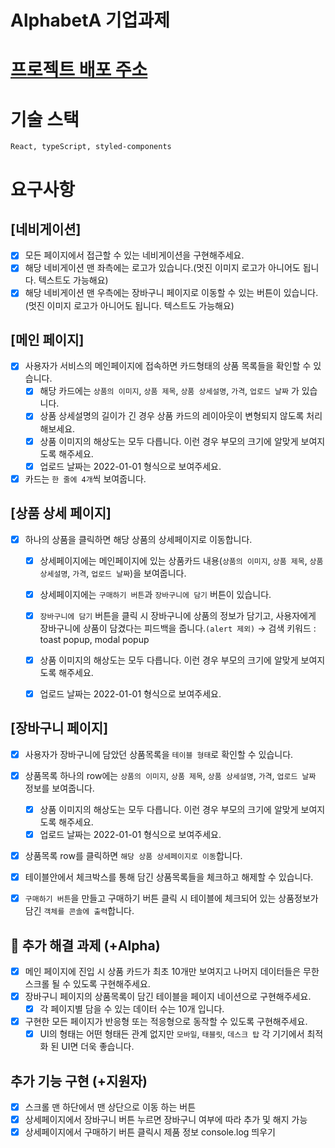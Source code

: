 # AlphabetA 기업과제

# [프로젝트 배포 주소](https://waterhumanb.github.io/alphabeta-assignment/)

# 기술 스택

```
React, typeScript, styled-components
```

# 요구사항

## **[네비게이션]**

- [x] 모든 페이지에서 접근할 수 있는 네비게이션을 구현해주세요.
- [x] 해당 네비게이션 맨 좌측에는 로고가 있습니다.(멋진 이미지 로고가 아니어도 됩니다. 텍스트도 가능해요)
- [x] 해당 네비게이션 맨 우측에는 장바구니 페이지로 이동할 수 있는 버튼이 있습니다.(멋진 이미지 로고가 아니어도 됩니다. 텍스트도 가능해요)

## **[메인 페이지]**

- [x] 사용자가 서비스의 메인페이지에 접속하면 카드형태의 상품 목록들을 확인할 수 있습니다.
  - [x] 해당 카드에는 `상품의 이미지`, `상품 제목`, `상품 상세설명`, `가격`, `업로드 날짜` 가 있습니다.
  - [x] 상품 상세설명의 길이가 긴 경우 상품 카드의 레이아웃이 변형되지 않도록 처리해보세요.
  - [x] 상품 이미지의 해상도는 모두 다릅니다. 이런 경우 부모의 크기에 알맞게 보여지도록 해주세요.
  - [x] 업로드 날짜는 2022-01-01 형식으로 보여주세요.
- [x] 카드는 `한 줄에 4개`씩 보여줍니다.

## **[상품 상세 페이지]**

- [x] 하나의 상품을 클릭하면 해당 상품의 상세페이지로 이동합니다.

  - [x] 상세페이지에는 메인페이지에 있는 상품카드 내용(`상품의 이미지`, `상품 제목`, `상품 상세설명`, `가격`, `업로드 날짜`)을 보여줍니다.
  - [x] 상세페이지에는 `구매하기 버튼`과 `장바구니에 담기` 버튼이 있습니다.
  - [x] `장바구니에 담기` 버튼을 클릭 시 장바구니에 상품의 정보가 담기고, 사용자에게 장바구니에 상품이 담겼다는 피드백을 줍니다.`(alert 제외)` → 검색 키워드 : toast popup, modal popup

  -[x] 상품 이미지의 해상도는 모두 다릅니다. 이런 경우 부모의 크기에 알맞게 보여지도록 해주세요.

  - [x] 업로드 날짜는 2022-01-01 형식으로 보여주세요.

## **[장바구니 페이지]**

- [x] 사용자가 장바구니에 담았던 상품목록을 `테이블 형태`로 확인할 수 있습니다.
- [x] 상품목록 하나의 row에는 `상품의 이미지`, `상품 제목`, `상품 상세설명`, `가격`, `업로드 날짜` 정보를 보여줍니다.
  - [x] 상품 이미지의 해상도는 모두 다릅니다. 이런 경우 부모의 크기에 알맞게 보여지도록 해주세요.
  - [x] 업로드 날짜는 2022-01-01 형식으로 보여주세요.
- [x] 상품목록 row를 클릭하면 `해당 상품 상세페이지로 이동`합니다.

-[x] 테이블안에서 체크박스를 통해 담긴 상품목록들을 체크하고 해제할 수 있습니다.

- [x] `구매하기 버튼`을 만들고 구매하기 버튼 클릭 시 테이블에 체크되어 있는 상품정보가 담긴 `객체를 콘솔에 출력`합니다.

## 🏅 추가 해결 과제 (+Alpha)

- [x] 메인 페이지에 진입 시 상품 카드가 최초 10개만 보여지고 나머지 데이터들은 무한 스크롤 될 수 있도록 구현해주세요.
- [x] 장바구니 페이지의 상품목록이 담긴 테이블을 페이지 네이션으로 구현해주세요.
  - [x] 각 페이지별 담을 수 있는 데이터 수는 10개 입니다.
- [x] 구현한 모든 페이지가 반응형 또는 적응형으로 동작할 수 있도록 구현해주세요.
  - [x] UI의 형태는 어떤 형태든 관계 없지만 `모바일`, `태블릿`, `데스크 탑` 각 기기에서 최적화 된 UI면 더욱 좋습니다.

## 추가 기능 구현 (+지원자)

- [x] 스크롤 맨 하단에서 맨 상단으로 이동 하는 버튼
- [x] 상세페이지에서 장바구니 버튼 누르면 장바구니 여부에 따라 추가 및 해지 가능
- [x] 상세페이지에서 구매하기 버튼 클릭시 제품 정보 console.log 띄우기
